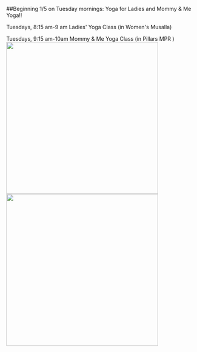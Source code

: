 ##Beginning 1/5 on Tuesday mornings: Yoga for Ladies and Mommy & Me Yoga!!

Tuesdays, 8:15 am-9 am Ladies' Yoga Class (in Women's Musalla)

Tuesdays, 9:15 am-10am Mommy & Me Yoga Class (in Pillars MPR )
<img src="https://cloud.githubusercontent.com/assets/11180395/11789963/3be87b88-a24e-11e5-8aed-c8e171580306.jpg" width="400" />
<img src="https://cloud.githubusercontent.com/assets/11180395/12206679/1ece8f8a-b5f7-11e5-82d9-3afc138508a7.jpg" width="400" />
